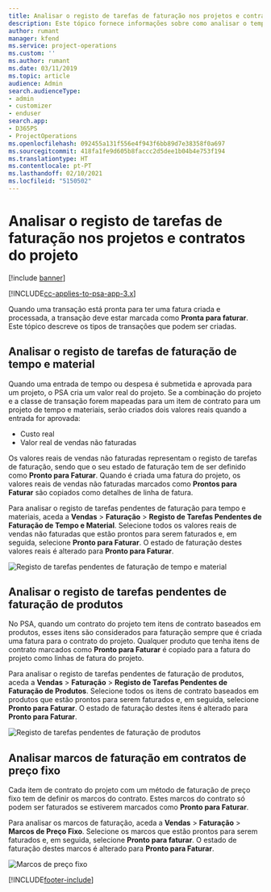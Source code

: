 ```yaml
---
title: Analisar o registo de tarefas de faturação nos projetos e contratos do projeto
description: Este tópico fornece informações sobre como analisar o tempo, as despesas e os registos de tarefas dos produtos e como marcá-los como prontos para faturação.
author: rumant
manager: kfend
ms.service: project-operations
ms.custom: ''
ms.author: rumant
ms.date: 03/11/2019
ms.topic: article
audience: Admin
search.audienceType:
- admin
- customizer
- enduser
search.app:
- D365PS
- ProjectOperations
ms.openlocfilehash: 092455a131f556e4f943f6bb89d7e38358f0a697
ms.sourcegitcommit: 418fa1fe9d605b8faccc2d5dee1b04b4e753f194
ms.translationtype: HT
ms.contentlocale: pt-PT
ms.lasthandoff: 02/10/2021
ms.locfileid: "5150502"
---
```

# <a name="review-the-invoicing-backlog-on-projects-and-project-contracts"></a>Analisar o registo de tarefas de faturação nos projetos e contratos do projeto

[!include [banner](../includes/psa-now-project-operations.md)]

[!INCLUDE[cc-applies-to-psa-app-3.x](../includes/cc-applies-to-psa-app-3x.md)]

Quando uma transação está pronta para ter uma fatura criada e processada, a transação deve estar marcada como **Pronta para faturar**. Este tópico descreve os tipos de transações que podem ser criadas.

## <a name="review-the-time-and-material-billing-backlog"></a>Analisar o registo de tarefas de faturação de tempo e material

Quando uma entrada de tempo ou despesa é submetida e aprovada para um projeto, o PSA cria um valor real do projeto. Se a combinação do projeto e a classe de transação forem mapeadas para um item de contrato para um projeto de tempo e materiais, serão criados dois valores reais quando a entrada for aprovada:

- Custo real 
- Valor real de vendas não faturadas

Os valores reais de vendas não faturadas representam o registo de tarefas de faturação, sendo que o seu estado de faturação tem de ser definido como **Pronto para Faturar**. Quando é criada uma fatura do projeto, os valores reais de vendas não faturadas marcados como **Prontos para Faturar** são copiados como detalhes de linha de fatura.

Para analisar o registo de tarefas pendentes de faturação para tempo e materiais, aceda a **Vendas** \> **Faturação** \> **Registo de Tarefas Pendentes de Faturação de Tempo e Material**. Selecione todos os valores reais de vendas não faturadas que estão prontos para serem faturados e, em seguida, selecione **Pronto para Faturar**. O estado de faturação destes valores reais é alterado para **Pronto para Faturar**.

![Registo de tarefas pendentes de faturação de tempo e material](media/TMBacklog.png)

## <a name="review-the-product-billing-backlog"></a>Analisar o registo de tarefas pendentes de faturação de produtos

No PSA, quando um contrato do projeto tem itens de contrato baseados em produtos, esses itens são considerados para faturação sempre que é criada uma fatura para o contrato do projeto. Qualquer produto que tenha itens de contrato marcados como **Pronto para Faturar** é copiado para a fatura do projeto como linhas de fatura do projeto.

Para analisar o registo de tarefas pendentes de faturação de produtos, aceda a **Vendas** \> **Faturação** \> **Registo de Tarefas Pendentes de Faturação de Produtos**. Selecione todos os itens de contrato baseados em produtos que estão prontos para serem faturados e, em seguida, selecione **Pronto para Faturar**. O estado de faturação destes itens é alterado para **Pronto para Faturar**.

![Registo de tarefas pendentes de faturação de produtos](media/ProductBacklog.png)

## <a name="review-billing-milestones-on-fixed-price-contracts"></a>Analisar marcos de faturação em contratos de preço fixo

Cada item de contrato do projeto com um método de faturação de preço fixo tem de definir os marcos do contrato. Estes marcos do contrato só podem ser faturados se estiverem marcados como **Pronto para Faturar**. 

Para analisar os marcos de faturação, aceda a **Vendas** \> **Faturação** \> **Marcos de Preço Fixo**. Selecione os marcos que estão prontos para serem faturados e, em seguida, selecione **Pronto para faturar**. O estado de faturação destes marcos é alterado para **Pronto para Faturar**.

![Marcos de preço fixo](media/FPBacklog.png)


[!INCLUDE[footer-include](../includes/footer-banner.md)]